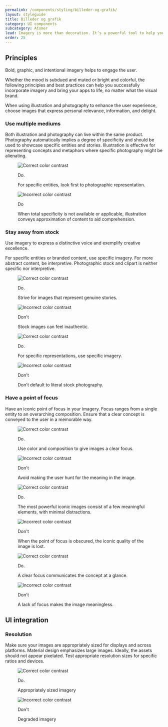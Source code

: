 ```yaml
---
permalink: /components/styling/billeder-og-grafik/
layout: styleguide
title: Billeder og grafik
category: UI components
subcategory: Atomer
lead: Imagery is more than decoration. It’s a powerful tool to help you communicate and differentiate your product.
order: 25
---
```


## Principles

Bold, graphic, and intentional imagery helps to engage the user.

Whether the mood is subdued and muted or bright and colorful, the following principles and best practices can help you successfully incorporate imagery and bring your apps to life, no matter what the visual brand.

When using illustration and photography to enhance the user experience, choose images that express personal relevance, information, and delight.

### Use multiple mediums

Both illustration and photography can live within the same product. Photography automatically implies a degree of specificity and should be used to showcase specific entities and stories. Illustration is effective for representing concepts and metaphors where specific photography might be alienating.

<div class="usa-grid-full">
  <div class="usa-width-one-half">
    <div class="figure">
        <figure class="s-tag-media">
            <div class="media" style="max-width: 720px">
                <div class="frame">
                    <img src="/img/style_imagery_bestpractices_mediums1.png" aria-describedby="color-contrast-figure-caption-1" alt="Correct color contrast" >
                </div>
            </div>
            <figcaption id="color-contrast-figure-caption-1">
                <p class="s-tag-caption do">Do.</p>
                <p>For specific entities, look first to photographic representation.</p>
            </figcaption>
        </figure>
    </div>
  </div>
  <div class="usa-width-one-half">
    <div class="figure">
        <figure class="s-tag-media">
            <div class="media" style="max-width: 720px">
                <div class="frame ">
                    <img alt="Incorrect color contrast" aria-describedby="color-contrast-figure-caption-2" src="/img/style_imagery_bestpractices_mediums2.png">
                </div>
            </div>
            <figcaption id="color-contrast-figure-caption-2">
                <p class="s-tag-caption do">Do</p>
                <p>When total specificity is not available or applicable, illustration conveys approximation of content to aid comprehension.</p>
            </figcaption>
        </figure>
    </div>
  </div>
</div>

### Stay away from stock

Use imagery to express a distinctive voice and exemplify creative excellence.

For specific entities or branded content, use specific imagery. For more abstract content, be interpretive. Photographic stock and clipart is neither specific nor interpretive.

<div class="usa-grid-full">
  <div class="usa-width-one-half">
    <div class="figure">
        <figure class="s-tag-media">
            <div class="media" style="max-width: 720px">
                <div class="frame">
                    <img src="/img/style_imagery_bestpractices_stock1.png" aria-describedby="color-contrast-figure-caption-1" alt="Correct color contrast" >
                </div>
            </div>
            <figcaption id="color-contrast-figure-caption-1">
                <p class="s-tag-caption do">Do.</p>
                <p>Strive for images that represent genuine stories.</p>
            </figcaption>
        </figure>
    </div>
  </div>
  <div class="usa-width-one-half">
    <div class="figure">
        <figure class="s-tag-media">
            <div class="media" style="max-width: 720px">
                <div class="frame ">
                    <img alt="Incorrect color contrast" aria-describedby="color-contrast-figure-caption-2" src="/img/style_imagery_bestpractices_stock2.png">
                </div>
            </div>
            <figcaption id="color-contrast-figure-caption-2">
                <p class="s-tag-caption dont">Don't</p>
                <p>Stock images can feel inauthentic.</p>
            </figcaption>
        </figure>
    </div>
  </div>
</div>

<div class="usa-grid-full">
  <div class="usa-width-one-half">
    <div class="figure">
        <figure class="s-tag-media">
            <div class="media" style="max-width: 720px">
                <div class="frame">
                    <img src="/img/style_imagery_bestpractices_stock3.png" aria-describedby="color-contrast-figure-caption-1" alt="Correct color contrast" >
                </div>
            </div>
            <figcaption id="color-contrast-figure-caption-1">
                <p class="s-tag-caption do">Do.</p>
                <p>For specific representations, use specific imagery.</p>
            </figcaption>
        </figure>
    </div>
  </div>
  <div class="usa-width-one-half">
    <div class="figure">
        <figure class="s-tag-media">
            <div class="media" style="max-width: 720px">
                <div class="frame ">
                    <img alt="Incorrect color contrast" aria-describedby="color-contrast-figure-caption-2" src="/img/style_imagery_bestpractices_stock4.png">
                </div>
            </div>
            <figcaption id="color-contrast-figure-caption-2">
                <p class="s-tag-caption dont">Don't</p>
                <p>Don't default to literal stock photography.</p>
            </figcaption>
        </figure>
    </div>
  </div>
</div>

### Have a point of focus

Have an iconic point of focus in your imagery. Focus ranges from a single entity to an overarching composition. Ensure that a clear concept is conveyed to the user in a memorable way.

<div class="usa-grid-full">
  <div class="usa-width-one-half">
    <div class="figure">
        <figure class="s-tag-media">
            <div class="media" style="max-width: 720px">
                <div class="frame">
                    <img src="/img/style_imagery_bestpractices_focus1.png" aria-describedby="color-contrast-figure-caption-1" alt="Correct color contrast" >
                </div>
            </div>
            <figcaption id="color-contrast-figure-caption-1">
                <p class="s-tag-caption do">Do.</p>
                <p>Use color and composition to give images a clear focus.</p>
            </figcaption>
        </figure>
    </div>
  </div>
  <div class="usa-width-one-half">
    <div class="figure">
        <figure class="s-tag-media">
            <div class="media" style="max-width: 720px">
                <div class="frame ">
                    <img alt="Incorrect color contrast" aria-describedby="color-contrast-figure-caption-2" src="/img/style_imagery_bestpractices_focus2.png">
                </div>
            </div>
            <figcaption id="color-contrast-figure-caption-2">
                <p class="s-tag-caption dont">Don't</p>
                <p>Avoid making the user hunt for the meaning in the image.</p>
            </figcaption>
        </figure>
    </div>
  </div>
</div>

<div class="usa-grid-full">
  <div class="usa-width-one-half">
    <div class="figure">
        <figure class="s-tag-media">
            <div class="media" style="max-width: 720px">
                <div class="frame">
                    <img src="/img/style_imagery_bestpractices_focus3.png" aria-describedby="color-contrast-figure-caption-1" alt="Correct color contrast" >
                </div>
            </div>
            <figcaption id="color-contrast-figure-caption-1">
                <p class="s-tag-caption do">Do.</p>
                <p>The most powerful iconic images consist of a few meaningful elements, with minimal distractions.</p>
            </figcaption>
        </figure>
    </div>
  </div>
  <div class="usa-width-one-half">
    <div class="figure">
        <figure class="s-tag-media">
            <div class="media" style="max-width: 720px">
                <div class="frame ">
                    <img alt="Incorrect color contrast" aria-describedby="color-contrast-figure-caption-2" src="/img/style_imagery_bestpractices_focus4.png">
                </div>
            </div>
            <figcaption id="color-contrast-figure-caption-2">
                <p class="s-tag-caption dont">Don't</p>
                <p>When the point of focus is obscured, the iconic quality of the image is lost.</p>
            </figcaption>
        </figure>
    </div>
  </div>
</div>

<div class="usa-grid-full">
  <div class="usa-width-one-half">
    <div class="figure">
        <figure class="s-tag-media">
            <div class="media" style="max-width: 720px">
                <div class="frame">
                    <img src="/img/style_imagery_bestpractices_focus5.png" aria-describedby="color-contrast-figure-caption-1" alt="Correct color contrast" >
                </div>
            </div>
            <figcaption id="color-contrast-figure-caption-1">
                <p class="s-tag-caption do">Do.</p>
                <p>A clear focus communicates the concept at a glance.</p>
            </figcaption>
        </figure>
    </div>
  </div>
  <div class="usa-width-one-half">
    <div class="figure">
        <figure class="s-tag-media">
            <div class="media" style="max-width: 720px">
                <div class="frame ">
                    <img alt="Incorrect color contrast" aria-describedby="color-contrast-figure-caption-2" src="/img/style_imagery_bestpractices_focus6.png">
                </div>
            </div>
            <figcaption id="color-contrast-figure-caption-2">
                <p class="s-tag-caption dont">Don't</p>
                <p>A lack of focus makes the image meaningless.</p>
            </figcaption>
        </figure>
    </div>
  </div>
</div>
 
## UI integration

### Resolution

Make sure your images are appropriately sized for displays and across platforms. Material design emphasizes large images. Ideally, the assets should not appear pixelated. Test appropriate resolution sizes for specific ratios and devices.

<div class="usa-grid-full">
  <div class="usa-width-one-half">
    <div class="figure">
        <figure class="s-tag-media">
            <div class="media" style="max-width: 720px">
                <div class="frame">
                    <img src="/img/style_imagery_integration_resolution1.png" aria-describedby="color-contrast-figure-caption-1" alt="Correct color contrast" >
                </div>
            </div>
            <figcaption id="color-contrast-figure-caption-1">
                <p class="s-tag-caption do">Do.</p>
                <p>Appropriately sized imagery</p>
            </figcaption>
        </figure>
    </div>
  </div>
  <div class="usa-width-one-half">
    <div class="figure">
        <figure class="s-tag-media">
            <div class="media" style="max-width: 720px">
                <div class="frame ">
                    <img alt="Incorrect color contrast" aria-describedby="color-contrast-figure-caption-2" src="/img/style_imagery_integration_resolution2.png">
                </div>
            </div>
            <figcaption id="color-contrast-figure-caption-2">
                <p class="s-tag-caption dont">Don't</p>
                <p>Degraded imagery</p>
            </figcaption>
        </figure>
    </div>
  </div>
</div>